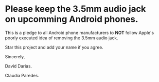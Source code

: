 # Please keep the 3.5mm audio jack on upcomming Android phones.

This is a pledge to all Android phone manufacturers to **NOT** follow Apple's poorly executed idea of removing the 3.5mm audio jack.

Star this project and add your name if you agree.

Sincerely,

David Darias.

Claudia Paredes.
